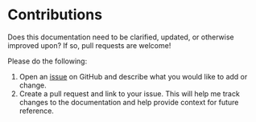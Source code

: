 # Contributions
Does this documentation need to be clarified, updated, or otherwise improved upon? If so, pull requests are welcome! 

Please do the following:

1. Open an [issue](https://github.com/josh-wong/tplink-router-hard-reset/issues) on GitHub and describe what you would like to add or change.
2. Create a pull request and link to your issue. This will help me track changes to the documentation and help provide context for future reference.